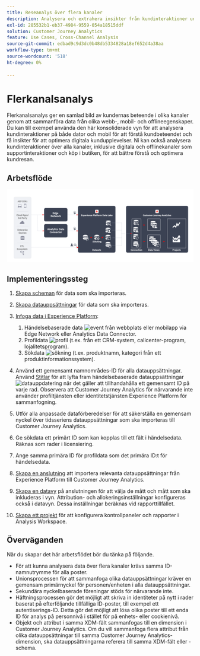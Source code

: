 ```yaml
---
title: Reseanalys över flera kanaler
description: Analysera och extrahera insikter från kundinteraktioner under hela kundresan.
exl-id: 285532b1-eb37-4984-9559-054a18515ddf
solution: Customer Journey Analytics
feature: Use Cases, Cross-Channel Analysis
source-git-commit: edbad9c9d3dc0b48db5334828a18ef652d4a38aa
workflow-type: tm+mt
source-wordcount: '518'
ht-degree: 0%

---
```


# Flerkanalsanalys

Flerkanalsanalys ger en samlad bild av kundernas beteende i olika kanaler genom att sammanföra data från olika webb-, mobil- och offlineegenskaper. Du kan till exempel använda den här konsoliderade vyn för att analysera kundinteraktioner på både dator och mobil för att förstå kundbeteendet och få insikter för att optimera digitala kundupplevelser. Ni kan också analysera kundinteraktioner över alla kanaler, inklusive digitala och offlinekanaler som supportinteraktioner och köp i butiken, för att bättre förstå och optimera kundresan.

## Arbetsflöde

![Flerkanalsarkitektur](../assets/cca-architecture.png)

## Implementeringssteg

1. [Skapa scheman](https://experienceleague.adobe.com/docs/experience-platform/xdm/tutorials/create-schema-ui.html) för data som ska importeras.
1. [Skapa datauppsättningar](https://experienceleague.adobe.com/docs/platform-learn/tutorials/data-ingestion/create-datasets-and-ingest-data.html) för data som ska importeras.
1. [Infoga data i Experience Platform](https://experienceleague.adobe.com/docs/platform-learn/tutorials/data-ingestion/understanding-data-ingestion.html):
   1. Händelsebaserade data ![event](https://spectrum.adobe.com/static/icons/workflow_18/Smock_Events_18_N.svg) från webbplats eller mobilapp via Edge Network eller Analytics Data Connector.
   2. Profildata ![profil](https://spectrum.adobe.com/static/icons/workflow_18/Smock_User_18_N.svg) (t.ex. från ett CRM-system, callcenter-program, lojalitetsprogram).
   3. Sökdata ![sökning](https://spectrum.adobe.com/static/icons/workflow_18/Smock_Search_18_N.svg) (t.ex. produktnamn, kategori från ett produktinformationssystem).

1. Använd ett gemensamt namnområdes-ID för alla datauppsättningar. Använd [Stitlar](../../stitching/overview.md) för att lyfta fram händelsebaserade datauppsättningar ![datauppdatering](https://spectrum.adobe.com/static/icons/workflow_18/Smock_DataRefresh_18_N.svg) när det gäller att tillhandahålla ett gemensamt ID på varje rad. Observera att Customer Journey Analytics för närvarande inte använder profiltjänsten eller identitetstjänsten Experience Platform för sammanfogning.
1. Utför alla anpassade dataförberedelser för att säkerställa en gemensam nyckel över tidsseriens datauppsättningar som ska importeras till Customer Journey Analytics.
1. Ge sökdata ett primärt ID som kan kopplas till ett fält i händelsedata. Räknas som rader i licensiering.
1. Ange samma primära ID för profildata som det primära ID:t för händelsedata.
1. [Skapa en anslutning](../../connections/overview.md) att importera relevanta datauppsättningar från Experience Platform till Customer Journey Analytics.
1. [Skapa en datavy](/help/data-views/create-dataview.md) på anslutningen för att välja de mått och mått som ska inkluderas i vyn. Attribution- och allokeringsinställningar konfigureras också i datavyn. Dessa inställningar beräknas vid rapporttillfället.
1. [Skapa ett projekt](/help/analysis-workspace/home.md) för att konfigurera kontrollpaneler och rapporter i Analysis Workspace.

## Överväganden

När du skapar det här arbetsflödet bör du tänka på följande.

* För att kunna analysera data över flera kanaler krävs samma ID-namnutrymme för alla poster.
* Unionsprocessen för att sammanfoga olika datauppsättningar kräver en gemensam primärnyckel för personen/enheten i alla datauppsättningar.
* Sekundära nyckelbaserade föreningar stöds för närvarande inte.
* Häftningsprocessen gör det möjligt att skriva in identiteter på nytt i rader baserat på efterföljande tillfälliga ID-poster, till exempel ett autentiserings-ID. Detta gör det möjligt att lösa olika poster till ett enda ID för analys på personnivå i stället för på enhets- eller cookienivå.
* Objekt och attribut i samma XDM-fält sammanfogas till en dimension i Customer Journey Analytics. Om du vill sammanfoga flera attribut från olika datauppsättningar till samma Customer Journey Analytics-dimension, ska datauppsättningarna referera till samma XDM-fält eller -schema.

